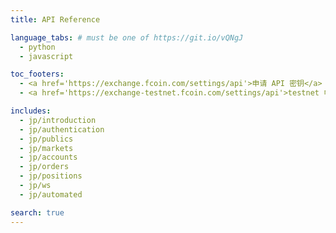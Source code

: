 ```yaml
---
title: API Reference

language_tabs: # must be one of https://git.io/vQNgJ
  - python
  - javascript

toc_footers:
  - <a href='https://exchange.fcoin.com/settings/api'>申请 API 密钥</a>
  - <a href='https://exchange-testnet.fcoin.com/settings/api'>testnet 申请api 密钥</a>

includes:
  - jp/introduction
  - jp/authentication
  - jp/publics
  - jp/markets
  - jp/accounts
  - jp/orders
  - jp/positions
  - jp/ws
  - jp/automated

search: true
---
```

